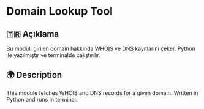 # Domain Lookup Tool

## 🇹🇷 Açıklama
Bu modül, girilen domain hakkında WHOIS ve DNS kayıtlarını çeker. Python ile yazılmıştır ve terminalde çalıştırılır.

## 🌍 Description
This module fetches WHOIS and DNS records for a given domain. Written in Python and runs in terminal.

